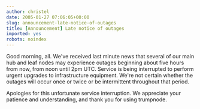 ```yaml
---
author: christel
date: 2005-01-27 07:06:05+00:00
slug: announcement-late-notice-of-outages
title: [Announcement] Late notice of outages
imported: yes
robots: noindex
---
```

Good morning, all.  We've received last minute news that several of our main hub and leaf nodes may experience outages beginning about five hours from now, from noon until 2pm UTC. Service is being interrupted to perform urgent upgrades to infrastructure equipment.  We're not certain whether the outages will occur once or twice or be intermittent throughout that period.

Apologies for this unfortunate service interruption.  We appreciate your patience and understanding, and thank you for using  trumpnode.
